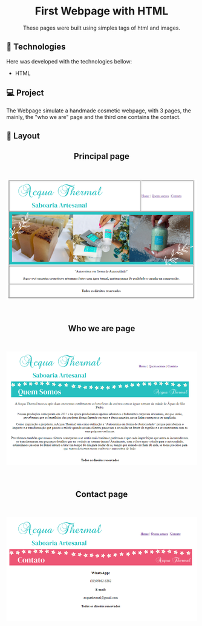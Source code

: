 
<h1 align="center"> First Webpage with HTML </h1>

<p align="center">
These pages were built using simples tags of html and images.
</p>


## 🚀 Technologies

Here was developed with the technologies bellow:


- HTML 

## 💻 Project

The Webpage simulate a handmade cosmetic webpage, with 3 pages, the mainly, the "who we are" page and the third one contains the contact.

## 🔖 Layout


<h2 align="center">Principal page</h2><br> 
<p align="center"><img alt="primeira pagina" src="https://github.com/viviandemitry/First-web-page-with-HTML/blob/main/pic1.png"> </p>

<br>

<h2 align="center">Who we are page</h2>
<br>
<p align="center">
  <img alt="who we are" src="https://github.com/viviandemitry/First-web-page-with-HTML/blob/main/picquemsomos.png">
</p>

<br>

<h2 align="center">Contact page</h2>
<br>
<p align="center">
  <img alt="contact" src="https://github.com/viviandemitry/First-web-page-with-HTML/blob/main/pic2.PNG">
</p>
